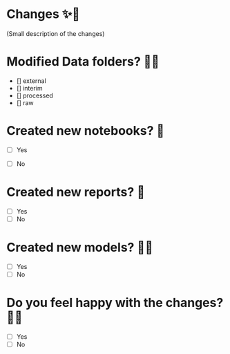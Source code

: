 # Changes ✨🌈

(Small description of the changes)

# Modified Data folders?  🐱‍💻
- [] external
- [] interim
- [] processed
- [] raw

# Created new notebooks? 🦦
- [ ] Yes
- [ ] No


# Created new reports? 📜
- [ ] Yes
- [ ] No

# Created new models? 🐴🐎
- [ ] Yes
- [ ] No

# Do you feel happy with the changes? 🐱‍💻
- [ ] Yes
- [ ] No